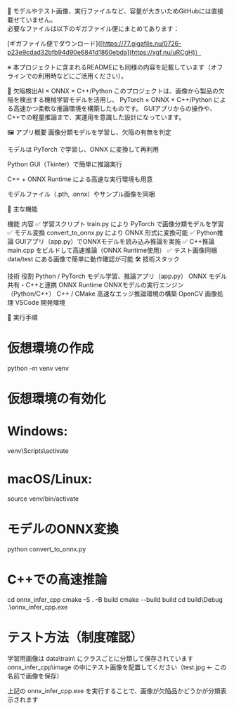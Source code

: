 🔸 モデルやテスト画像、実行ファイルなど、容量が大きいためGitHubには直接載せていません。  
必要なファイルは以下のギガファイル便にまとめてあります：

  [ギガファイル便でダウンロード]([https://77.gigafile.nu/0726-p23e9cdad32bfb94d90e6841d1860ebda](https://xgf.nu/uRCgH)）

※ 本プロジェクトに含まれるREADMEにも同様の内容を記載しています（オフラインでの利用時などにご活用ください）。


🧠 欠陥検出AI × ONNX × C++/Python
このプロジェクトは、画像から製品の欠陥を検出する機械学習モデルを活用し、
PyTorch × ONNX × C++/Python による高速かつ柔軟な推論環境を構築したものです。
GUIアプリからの操作や、C++での軽量推論まで、実運用を意識した設計になっています。

🖼 アプリ概要
画像分類モデルを学習し、欠陥の有無を判定

モデルは PyTorch で学習し、ONNX に変換して再利用

Python GUI（Tkinter）で簡単に推論実行

C++ + ONNX Runtime による高速な実行環境も用意

モデルファイル（.pth, .onnx）やサンプル画像を同梱

📌 主な機能

機能	内容
✅ 学習スクリプト	train.py により PyTorch で画像分類モデルを学習
✅ モデル変換	convert_to_onnx.py により ONNX 形式に変換可能
✅ Python推論	GUIアプリ（app.py）でONNXモデルを読み込み推論を実施
✅ C++推論	main.cpp をビルドして高速推論（ONNX Runtime使用）
✅ テスト画像同梱	data/test にある画像で簡単に動作確認が可能
🛠 技術スタック

技術	役割
Python / PyTorch	モデル学習、推論アプリ（app.py）
ONNX	モデル共有・C++と連携
ONNX Runtime	ONNXモデルの実行エンジン（Python/C++）
C++ / CMake	高速なエッジ推論環境の構築
OpenCV	画像処理
VSCode	開発環境


🚀 実行手順

# 仮想環境の作成
python -m venv venv

# 仮想環境の有効化
# Windows:
venv\Scripts\activate

# macOS/Linux:
source venv/bin/activate

# モデルのONNX変換
python convert_to_onnx.py

# C++での高速推論
cd onnx_infer_cpp
cmake -S . -B build
cmake --build build
cd build\Debug
.\onnx_infer_cpp.exe

# テスト方法（制度確認）
学習用画像は data\train\ にクラスごとに分類して保存されています
onnx_infer_cpp\image の中にテスト画像を配置してください（test.jpg ← この名前で画像を保存）

上記の onnx_infer_cpp.exe を実行することで、画像が欠陥品かどうかが分類表示されます
